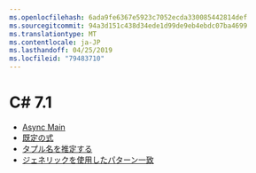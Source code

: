 ```yaml
---
ms.openlocfilehash: 6ada9fe6367e5923c7052ecda330085442814def
ms.sourcegitcommit: 94a3d151c438d34ede1d99de9eb4ebdc07ba4699
ms.translationtype: MT
ms.contentlocale: ja-JP
ms.lasthandoff: 04/25/2019
ms.locfileid: "79483710"
---
```


# <a name="c-71"></a>C# 7.1

- [Async Main](https://github.com/dotnet/csharplang/blob/master/proposals/csharp-7.1/async-main.md)
- [既定の式](https://github.com/dotnet/csharplang/blob/master/proposals/csharp-7.1/target-typed-default.md)
- [タプル名を推定する](https://github.com/dotnet/csharplang/blob/master/proposals/csharp-7.1/infer-tuple-names.md)
- [ジェネリックを使用したパターン一致](https://github.com/dotnet/csharplang/blob/master/proposals/csharp-7.1/generics-pattern-match.md)

